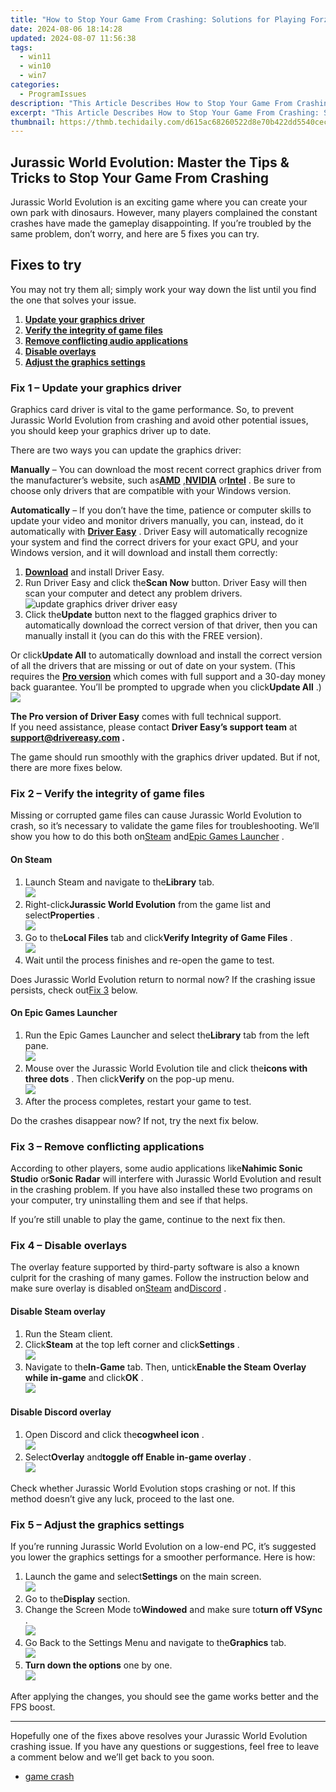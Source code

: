 ```yaml
---
title: "How to Stop Your Game From Crashing: Solutions for Playing Forza Horizon 3 on PC"
date: 2024-08-06 18:14:28
updated: 2024-08-07 11:56:38
tags:
  - win11
  - win10
  - win7
categories:
  - ProgramIssues
description: "This Article Describes How to Stop Your Game From Crashing: Solutions for Playing Forza Horizon 3 on PC"
excerpt: "This Article Describes How to Stop Your Game From Crashing: Solutions for Playing Forza Horizon 3 on PC"
thumbnail: https://thmb.techidaily.com/d615ac68260522d8e70b422dd5540cece714bbc625d61d049281d91eac42f958.jpg
---
```


## Jurassic World Evolution: Master the Tips & Tricks to Stop Your Game From Crashing

Jurassic World Evolution is an exciting game where you can create your own park with dinosaurs. However, many players complained the constant crashes have made the gameplay disappointing. If you’re troubled by the same problem, don’t worry, and here are 5 fixes you can try.

## Fixes to try

 You may not try them all; simply work your way down the list until you find the one that solves your issue.

1. **[Update your graphics driver](https://tools.techidaily.com/drivereasy/download/)**
2. **[Verify the integrity of game files](https://tools.techidaily.com/drivereasy/download/)**
3. **[Remove conflicting audio applications](https://tools.techidaily.com/drivereasy/download/)**
4. **[Disable overlays](https://tools.techidaily.com/drivereasy/download/)**
5. **[Adjust the graphics settings](https://tools.techidaily.com/drivereasy/download/)**

### Fix 1 – Update your graphics driver

 Graphics card driver is vital to the game performance. So, to prevent Jurassic World Evolution from crashing and avoid other potential issues, you should keep your graphics driver up to date.

There are two ways you can update the graphics driver:

**Manually** – You can download the most recent correct graphics driver from the manufacturer’s website, such as[**AMD**](https://www.amd.com/en/support) ,[**NVIDIA**](https://www.nvidia.com/Download/index.aspx) or[**Intel**](https://downloadcenter.intel.com/) . Be sure to choose only drivers that are compatible with your Windows version.

**Automatically** – If you don’t have the time, patience or computer skills to update your video and monitor drivers manually, you can, instead, do it automatically with **[Driver Easy](https://tools.techidaily.com/drivereasy/download/)**  . Driver Easy will automatically recognize your system and find the correct drivers for your exact GPU, and your Windows version, and it will download and install them correctly:

1. **[Download](https://tools.techidaily.com/drivereasy/download/)**  and install Driver Easy.
2. Run Driver Easy and click the**Scan Now** button. Driver Easy will then scan your computer and detect any problem drivers.  
![update graphics driver driver easy](https://images.drivereasy.com/wp-content/uploads/2021/01/de-borderless.jpg)
3. Click the**Update** button next to the flagged graphics driver to automatically download the correct version of that driver, then you can manually install it (you can do this with the FREE version).  

 Or click**Update All** to automatically download and install the correct version of all the drivers that are missing or out of date on your system. (This requires the **[Pro version](https://tools.techidaily.com/drivereasy/download/)**  which comes with full support and a 30-day money back guarantee. You’ll be prompted to upgrade when you click**Update All** .)  
![](https://images.drivereasy.com/wp-content/uploads/2021/01/amd-5700-xt.jpg)

**The Pro version of Driver Easy** comes with full technical support.  
 If you need assistance, please contact **Driver Easy’s support team** at **[support@drivereasy.com](https://tools.techidaily.com/drivereasy/download/) .**

 The game should run smoothly with the graphics driver updated. But if not, there are more fixes below.

### Fix 2 – Verify the integrity of game files

 Missing or corrupted game files can cause Jurassic World Evolution to crash, so it’s necessary to validate the game files for troubleshooting. We’ll show you how to do this both on[Steam](https://tools.techidaily.com/drivereasy/download/) and[Epic Games Launcher](https://tools.techidaily.com/drivereasy/download/) .

#### On Steam

1. Launch Steam and navigate to the**Library** tab.  
![](https://images.drivereasy.com/wp-content/uploads/2021/01/steam.jpg)
2. Right-click**Jurassic World Evolution** from the game list and select**Properties** .  
![](https://images.drivereasy.com/wp-content/uploads/2021/01/steam-2-1.jpg)
3. Go to the**Local Files** tab and click**Verify Integrity of Game Files** .  
![](https://images.drivereasy.com/wp-content/uploads/2021/01/steam-verify-game-files.jpg)
4. Wait until the process finishes and re-open the game to test.

 Does Jurassic World Evolution return to normal now? If the crashing issue persists, check out[Fix 3](https://tools.techidaily.com/drivereasy/download/) below.

#### On Epic Games Launcher

1. Run the Epic Games Launcher and select the**Library** tab from the left pane.  
![](https://images.drivereasy.com/wp-content/uploads/2021/01/epic-1-1.jpg)
2. Mouse over the Jurassic World Evolution tile and click the**icons with three dots** . Then click**Verify** on the pop-up menu.  
![](https://images.drivereasy.com/wp-content/uploads/2021/01/epic-2-1.jpg)
3. After the process completes, restart your game to test.

Do the crashes disappear now? If not, try the next fix below.

### Fix 3 – Remove conflicting applications

 According to other players, some audio applications like**Nahimic Sonic Studio** or**Sonic Radar** will interfere with Jurassic World Evolution and result in the crashing problem. If you have also installed these two programs on your computer, try uninstalling them and see if that helps.

 If you’re still unable to play the game, continue to the next fix then.

### Fix 4 – Disable overlays

 The overlay feature supported by third-party software is also a known culprit for the crashing of many games. Follow the instruction below and make sure overlay is disabled on[Steam](https://tools.techidaily.com/drivereasy/download/) and[Discord](https://tools.techidaily.com/drivereasy/download/) .

#### Disable Steam overlay

1. Run the Steam client.
2. Click**Steam** at the top left corner and click**Settings** .  
![](https://images.drivereasy.com/wp-content/uploads/2021/01/disable-steam-overlay-1-1.jpg)
3. Navigate to the**In-Game** tab. Then, untick**Enable the Steam Overlay while in-game** and click**OK** .  
![](https://images.drivereasy.com/wp-content/uploads/2021/01/disable-steam-overlay-2.jpg)

#### Disable Discord overlay

1. Open Discord and click the**cogwheel icon** .  
![](https://images.drivereasy.com/wp-content/uploads/2021/01/7-1-1.jpg)
2. Select**Overlay** and**toggle off Enable in-game overlay** .  
![](https://images.drivereasy.com/wp-content/uploads/2021/01/0-00.jpg)

 Check whether Jurassic World Evolution stops crashing or not. If this method doesn’t give any luck, proceed to the last one.

### Fix 5 – Adjust the graphics settings

 If you’re running Jurassic World Evolution on a low-end PC, it’s suggested you lower the graphics settings for a smoother performance. Here is how:

1. Launch the game and select**Settings** on the main screen.  
![](https://images.drivereasy.com/wp-content/uploads/2021/01/graphics-settings-0.jpg)
2. Go to the**Display** section.
3. Change the Screen Mode to**Windowed** and make sure to**turn off VSync** .  
![](https://images.drivereasy.com/wp-content/uploads/2021/01/graphics-settings-2.jpg)
4. Go Back to the Settings Menu and navigate to the**Graphics** tab.  
![](https://images.drivereasy.com/wp-content/uploads/2021/01/graphics-settings-1.jpg)
5. **Turn down the options** one by one.  
![](https://images.drivereasy.com/wp-content/uploads/2021/01/graphics-settings-3.jpg)

 After applying the changes, you should see the game works better and the FPS boost.

---

 Hopefully one of the fixes above resolves your Jurassic World Evolution crashing issue. If you have any questions or suggestions, feel free to leave a comment below and we’ll get back to you soon.

* [game crash](https://tools.techidaily.com/drivereasy/download/)

<ins class="adsbygoogle"
     style="display:block"
     data-ad-format="autorelaxed"
     data-ad-client="ca-pub-7571918770474297"
     data-ad-slot="1223367746"></ins>



<ins class="adsbygoogle"
     style="display:block"
     data-ad-client="ca-pub-7571918770474297"
     data-ad-slot="8358498916"
     data-ad-format="auto"
     data-full-width-responsive="true"></ins>
